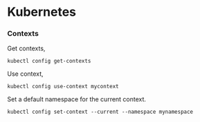 Kubernetes
==========

### Contexts

Get contexts,

```
kubectl config get-contexts
```

Use context,

```
kubectl config use-context mycontext
```

Set a default namespace for the current context. 

```
kubectl config set-context --current --namespace mynamespace
```


